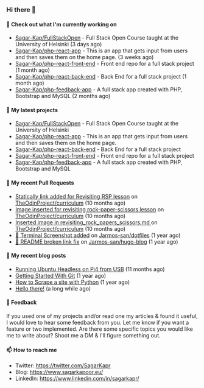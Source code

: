 ### Hi there 👋

#### 👷 Check out what I'm currently working on

- [Sagar-Kap/FullStackOpen](https://github.com/Sagar-Kap/FullStackOpen) - Full Stack Open Course taught at the University of Helsinki  (3 days ago)
- [Sagar-Kap/php-react-app](https://github.com/Sagar-Kap/php-react-app) - This is an app that gets input from users and then saves them on the home page. (3 weeks ago)
- [Sagar-Kap/php-react-front-end](https://github.com/Sagar-Kap/php-react-front-end) - Front end repo for a full stack project  (1 month ago)
- [Sagar-Kap/php-react-back-end](https://github.com/Sagar-Kap/php-react-back-end) - Back End for a full stack project (1 month ago)
- [Sagar-Kap/php-feedback-app](https://github.com/Sagar-Kap/php-feedback-app) - A full stack app created with PHP, Bootstrap and MySQL (2 months ago)

#### 🌱 My latest projects

- [Sagar-Kap/FullStackOpen](https://github.com/Sagar-Kap/FullStackOpen) - Full Stack Open Course taught at the University of Helsinki 
- [Sagar-Kap/php-react-app](https://github.com/Sagar-Kap/php-react-app) - This is an app that gets input from users and then saves them on the home page.
- [Sagar-Kap/php-react-back-end](https://github.com/Sagar-Kap/php-react-back-end) - Back End for a full stack project
- [Sagar-Kap/php-react-front-end](https://github.com/Sagar-Kap/php-react-front-end) - Front end repo for a full stack project 
- [Sagar-Kap/php-feedback-app](https://github.com/Sagar-Kap/php-feedback-app) - A full stack app created with PHP, Bootstrap and MySQL


#### 🔨 My recent Pull Requests

- [Statically link added for Revisiting RSP lesson](https://github.com/TheOdinProject/curriculum/pull/23294) on [TheOdinProject/curriculum](https://github.com/TheOdinProject/curriculum) (10 months ago)
- [Image inserted for revisiting rock-paper-scissors lesson](https://github.com/TheOdinProject/curriculum/pull/23293) on [TheOdinProject/curriculum](https://github.com/TheOdinProject/curriculum) (10 months ago)
- [Inserted image in revisiting_rock_papers_scissors.md ](https://github.com/TheOdinProject/curriculum/pull/23290) on [TheOdinProject/curriculum](https://github.com/TheOdinProject/curriculum) (10 months ago)
- [📝 Terminal Screenshot added](https://github.com/Jarmos-san/dotfiles/pull/1) on [Jarmos-san/dotfiles](https://github.com/Jarmos-san/dotfiles) (1 year ago)
- [🔧 README broken link fix](https://github.com/Jarmos-san/hugo-blog/pull/146) on [Jarmos-san/hugo-blog](https://github.com/Jarmos-san/hugo-blog) (1 year ago)

#### 📜 My recent blog posts

- [Running Ubuntu Headless on Pi4 from USB](https://www.sagarkapoor.eu/raspberry-pi4-headless-ubuntu-from-usb/) (11 months ago)
- [Getting Started With Git](https://www.sagarkapoor.eu/getting-started-with-git/) (1 year ago)
- [How to Scrape a site with Python](https://www.sagarkapoor.eu/how-to-scrape-with-python/) (1 year ago)
- [Hello there!](https://www.sagarkapoor.eu/about/) (a long while ago)


#### 💬 Feedback

If you used one of my projects and/or read one my articles & found it useful, I would love to hear some feedback from you. Let me know if you want a feature or two implemented. Are there some specific topics you would like me to write about? Shoot me a DM & I'll figure something out.

#### 📫 How to reach me

- Twitter: https://twitter.com/SagarKapr
- Blog: https://www.sagarkapoor.eu/
- LinkedIn: https://www.linkedin.com/in/sagarkapr/